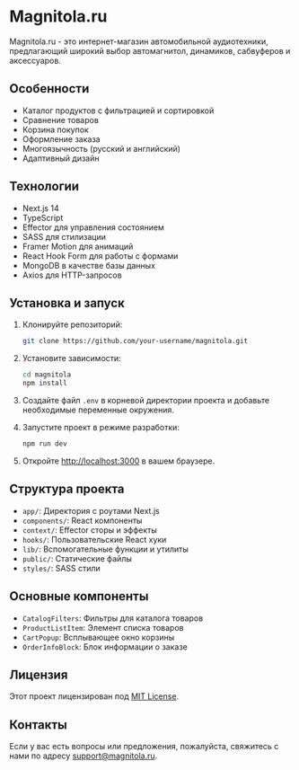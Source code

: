 # Magnitola.ru

Magnitola.ru - это интернет-магазин автомобильной аудиотехники, предлагающий широкий выбор автомагнитол, динамиков, сабвуферов и аксессуаров.

## Особенности

- Каталог продуктов с фильтрацией и сортировкой
- Сравнение товаров
- Корзина покупок
- Оформление заказа
- Многоязычность (русский и английский)
- Адаптивный дизайн

## Технологии

- Next.js 14
- TypeScript
- Effector для управления состоянием
- SASS для стилизации
- Framer Motion для анимаций
- React Hook Form для работы с формами
- MongoDB в качестве базы данных
- Axios для HTTP-запросов

## Установка и запуск

1. Клонируйте репозиторий:

   ```bash
   git clone https://github.com/your-username/magnitola.git
   ```

2. Установите зависимости:

   ```bash
   cd magnitola
   npm install
   ```

3. Создайте файл `.env` в корневой директории проекта и добавьте необходимые переменные окружения.

4. Запустите проект в режиме разработки:

   ```bash
   npm run dev
   ```

5. Откройте [http://localhost:3000](http://localhost:3000) в вашем браузере.

## Структура проекта

- `app/`: Директория с роутами Next.js
- `components/`: React компоненты
- `context/`: Effector сторы и эффекты
- `hooks/`: Пользовательские React хуки
- `lib/`: Вспомогательные функции и утилиты
- `public/`: Статические файлы
- `styles/`: SASS стили

## Основные компоненты

- `CatalogFilters`: Фильтры для каталога товаров
- `ProductListItem`: Элемент списка товаров
- `CartPopup`: Всплывающее окно корзины
- `OrderInfoBlock`: Блок информации о заказе

## Лицензия

Этот проект лицензирован под [MIT License](LICENSE).

## Контакты

Если у вас есть вопросы или предложения, пожалуйста, свяжитесь с нами по адресу [support@magnitola.ru](mailto:support@magnitola.ru).
